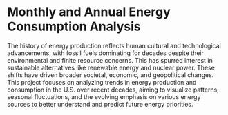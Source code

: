 # Monthly and Annual Energy Consumption Analysis

The history of energy production reflects human cultural and technological advancements, with fossil fuels dominating for decades despite their environmental and finite resource concerns. This has spurred interest in sustainable alternatives like renewable energy and nuclear power. These shifts have driven broader societal, economic, and geopolitical changes. This project focuses on analyzing trends in energy production and consumption in the U.S. over recent decades, aiming to visualize patterns, seasonal fluctuations, and the evolving emphasis on various energy sources to better understand and predict future energy priorities.
